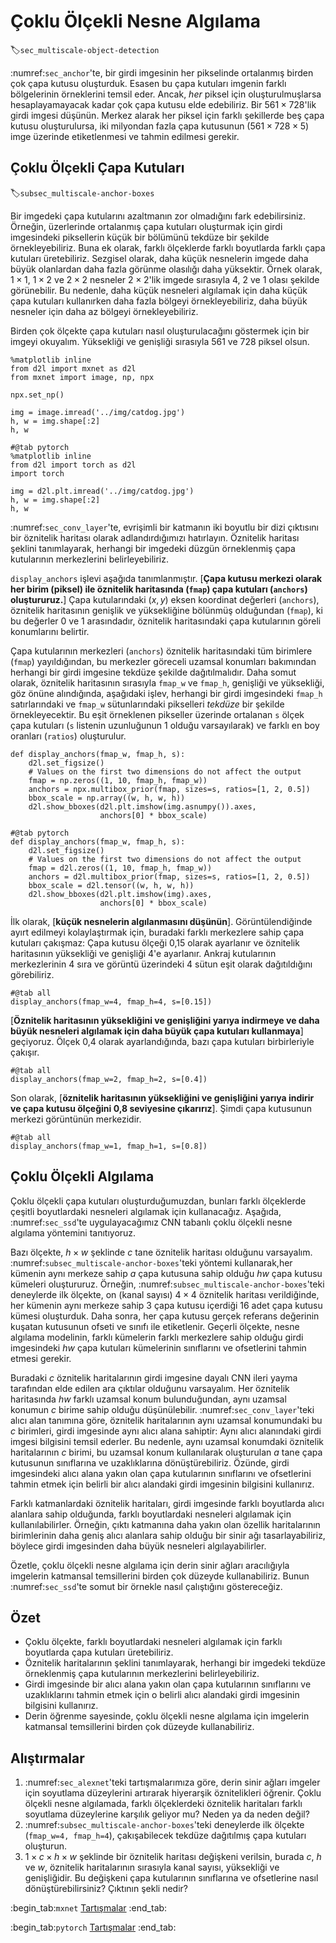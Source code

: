 # Çoklu Ölçekli Nesne Algılama
:label:`sec_multiscale-object-detection`

:numref:`sec_anchor`'te, bir girdi imgesinin her pikselinde ortalanmış birden çok çapa kutusu oluşturduk. Esasen bu çapa kutuları imgenin farklı bölgelerinin örneklerini temsil eder. Ancak, *her* piksel için oluşturulmuşlarsa hesaplayamayacak kadar çok çapa kutusu elde edebiliriz. Bir $561 \times 728$'lik girdi imgesi düşünün. Merkez alarak her piksel için farklı şekillerde beş çapa kutusu oluşturulursa, iki milyondan fazla çapa kutusunun ($561  \times 728 \times 5$) imge üzerinde etiketlenmesi ve tahmin edilmesi gerekir.

## Çoklu Ölçekli Çapa Kutuları
:label:`subsec_multiscale-anchor-boxes`

Bir imgedeki çapa kutularını azaltmanın zor olmadığını fark edebilirsiniz. Örneğin, üzerlerinde ortalanmış çapa kutuları oluşturmak için girdi imgesindeki piksellerin küçük bir bölümünü tekdüze bir şekilde örnekleyebiliriz. Buna ek olarak, farklı ölçeklerde farklı boyutlarda farklı çapa kutuları üretebiliriz. Sezgisel olarak, daha küçük nesnelerin imgede daha büyük olanlardan daha fazla görünme olasılığı daha yüksektir. Örnek olarak, $1 \times 1$, $1 \times 2$ ve $2 \times 2$ nesneler $2 \times 2$'lik imgede sırasıyla 4, 2 ve 1 olası şekilde görünebilir. Bu nedenle, daha küçük nesneleri algılamak için daha küçük çapa kutuları kullanırken daha fazla bölgeyi örnekleyebiliriz, daha büyük nesneler için daha az bölgeyi örnekleyebiliriz. 

Birden çok ölçekte çapa kutuları nasıl oluşturulacağını göstermek için bir imgeyi okuyalım. Yüksekliği ve genişliği sırasıyla 561 ve 728 piksel olsun.

```{.python .input}
%matplotlib inline
from d2l import mxnet as d2l
from mxnet import image, np, npx

npx.set_np()

img = image.imread('../img/catdog.jpg')
h, w = img.shape[:2]
h, w
```

```{.python .input}
#@tab pytorch
%matplotlib inline
from d2l import torch as d2l
import torch

img = d2l.plt.imread('../img/catdog.jpg')
h, w = img.shape[:2]
h, w
```

:numref:`sec_conv_layer`'te, evrişimli bir katmanın iki boyutlu bir dizi çıktısını bir öznitelik haritası olarak adlandırdığımızı hatırlayın. Öznitelik haritası şeklini tanımlayarak, herhangi bir imgedeki düzgün örneklenmiş çapa kutularının merkezlerini belirleyebiliriz. 

`display_anchors` işlevi aşağıda tanımlanmıştır. [**Çapa kutusu merkezi olarak her birim (piksel) ile öznitelik haritasında (`fmap`) çapa kutuları (`anchors`) oluştururuz.**] Çapa kutularındaki $(x, y)$ eksen koordinat değerleri (`anchors`), öznitelik haritasının genişlik ve yüksekliğine bölünmüş olduğundan (`fmap`), ki bu değerler 0 ve 1 arasındadır, öznitelik haritasındaki çapa kutularının göreli konumlarını belirtir. 

Çapa kutularının merkezleri (`anchors`) öznitelik haritasındaki tüm birimlere (`fmap`) yayıldığından, bu merkezler göreceli uzamsal konumları bakımından herhangi bir girdi imgesine tekdüze şekilde dağıtılmalıdır. Daha somut olarak, öznitelik haritasının sırasıyla `fmap_w` ve `fmap_h`, genişliği ve yüksekliği, göz önüne alındığında, aşağıdaki işlev, herhangi bir girdi imgesindeki `fmap_h` satırlarındaki ve `fmap_w` sütunlarındaki pikselleri *tekdüze* bir şekilde örnekleyecektir. Bu eşit örneklenen pikseller üzerinde ortalanan `s` ölçek çapa kutuları (`s` listenin uzunluğunun 1 olduğu varsayılarak) ve farklı en boy oranları (`ratios`) oluşturulur.

```{.python .input}
def display_anchors(fmap_w, fmap_h, s):
    d2l.set_figsize()
    # Values on the first two dimensions do not affect the output
    fmap = np.zeros((1, 10, fmap_h, fmap_w))
    anchors = npx.multibox_prior(fmap, sizes=s, ratios=[1, 2, 0.5])
    bbox_scale = np.array((w, h, w, h))
    d2l.show_bboxes(d2l.plt.imshow(img.asnumpy()).axes,
                    anchors[0] * bbox_scale)
```

```{.python .input}
#@tab pytorch
def display_anchors(fmap_w, fmap_h, s):
    d2l.set_figsize()
    # Values on the first two dimensions do not affect the output
    fmap = d2l.zeros((1, 10, fmap_h, fmap_w))
    anchors = d2l.multibox_prior(fmap, sizes=s, ratios=[1, 2, 0.5])
    bbox_scale = d2l.tensor((w, h, w, h))
    d2l.show_bboxes(d2l.plt.imshow(img).axes,
                    anchors[0] * bbox_scale)
```

İlk olarak, [**küçük nesnelerin algılanmasını düşünün**]. Görüntülendiğinde ayırt edilmeyi kolaylaştırmak için, buradaki farklı merkezlere sahip çapa kutuları çakışmaz: Çapa kutusu ölçeği 0,15 olarak ayarlanır ve öznitelik haritasının yüksekliği ve genişliği 4'e ayarlanır. Ankraj kutularının merkezlerinin 4 sıra ve görüntü üzerindeki 4 sütun eşit olarak dağıtıldığını görebiliriz.

```{.python .input}
#@tab all
display_anchors(fmap_w=4, fmap_h=4, s=[0.15])
```

[**Öznitelik haritasının yüksekliğini ve genişliğini yarıya indirmeye ve daha büyük nesneleri algılamak için daha büyük çapa kutuları kullanmaya**] geçiyoruz. Ölçek 0,4 olarak ayarlandığında, bazı çapa kutuları birbirleriyle çakışır.

```{.python .input}
#@tab all
display_anchors(fmap_w=2, fmap_h=2, s=[0.4])
```

Son olarak, [**öznitelik haritasının yüksekliğini ve genişliğini yarıya indirir ve çapa kutusu ölçeğini 0,8 seviyesine çıkarırız**]. Şimdi çapa kutusunun merkezi görüntünün merkezidir.

```{.python .input}
#@tab all
display_anchors(fmap_w=1, fmap_h=1, s=[0.8])
```

## Çoklu Ölçekli Algılama

Çoklu ölçekli çapa kutuları oluşturduğumuzdan, bunları farklı ölçeklerde çeşitli boyutlardaki nesneleri algılamak için kullanacağız. Aşağıda, :numref:`sec_ssd`'te uygulayacağımız CNN tabanlı çoklu ölçekli nesne algılama yöntemini tanıtıyoruz. 

Bazı ölçekte, $h \times w$ şeklinde $c$ tane öznitelik haritası olduğunu varsayalım. :numref:`subsec_multiscale-anchor-boxes`'teki yöntemi kullanarak,her kümenin aynı merkeze sahip $a$ çapa kutusuna sahip olduğu $hw$ çapa kutusu kümeleri oluştururuz. Örneğin, :numref:`subsec_multiscale-anchor-boxes`'teki deneylerde ilk ölçekte, on (kanal sayısı) $4 \times 4$ öznitelik haritası verildiğinde, her kümenin aynı merkeze sahip 3 çapa kutusu içerdiği 16 adet çapa kutusu kümesi oluşturduk. Daha sonra, her çapa kutusu gerçek referans değerinin kuşatan kutusunun ofseti ve sınıfı ile etiketlenir. Geçerli ölçekte, nesne algılama modelinin, farklı kümelerin farklı merkezlere sahip olduğu girdi imgesindeki $hw$ çapa kutuları kümelerinin sınıflarını ve ofsetlerini tahmin etmesi gerekir. 

Buradaki $c$ öznitelik haritalarının girdi imgesine dayalı CNN ileri yayma tarafından elde edilen ara çıktılar olduğunu varsayalım. Her öznitelik haritasında $hw$ farklı uzamsal konum bulunduğundan, aynı uzamsal konumun $c$ birime sahip olduğu düşünülebilir. :numref:`sec_conv_layer`'teki alıcı alan tanımına göre, öznitelik haritalarının aynı uzamsal konumundaki bu $c$ birimleri, girdi imgesinde aynı alıcı alana sahiptir: Aynı alıcı alanındaki girdi imgesi bilgisini temsil ederler. Bu nedenle, aynı uzamsal konumdaki öznitelik haritalarının $c$ birimi, bu uzamsal konum kullanılarak oluşturulan $a$ tane çapa kutusunun sınıflarına ve uzaklıklarına dönüştürebiliriz. Özünde, girdi imgesindeki alıcı alana yakın olan çapa kutularının sınıflarını ve ofsetlerini tahmin etmek için belirli bir alıcı alandaki girdi imgesinin bilgisini kullanırız. 

Farklı katmanlardaki öznitelik haritaları, girdi imgesinde farklı boyutlarda alıcı alanlara sahip olduğunda, farklı boyutlardaki nesneleri algılamak için kullanılabilirler. Örneğin, çıktı katmanına daha yakın olan özellik haritalarının birimlerinin daha geniş alıcı alanlara sahip olduğu bir sinir ağı tasarlayabiliriz, böylece girdi imgesinden daha büyük nesneleri algılayabilirler.

Özetle, çoklu ölçekli nesne algılama için derin sinir ağları aracılığıyla imgelerin katmansal temsillerini birden çok düzeyde kullanabiliriz. Bunun :numref:`sec_ssd`'te somut bir örnekle nasıl çalıştığını göstereceğiz. 

## Özet

* Çoklu ölçekte, farklı boyutlardaki nesneleri algılamak için farklı boyutlarda çapa kutuları üretebiliriz.
* Öznitelik haritalarının şeklini tanımlayarak, herhangi bir imgedeki tekdüze örneklenmiş çapa kutularının merkezlerini belirleyebiliriz.
* Girdi imgesinde bir alıcı alana yakın olan çapa kutularının sınıflarını ve uzaklıklarını tahmin etmek için o belirli alıcı alandaki girdi imgesinin bilgisini kullanırız.
* Derin öğrenme sayesinde, çoklu ölçekli nesne algılama için imgelerin katmansal temsillerini birden çok düzeyde kullanabiliriz.

## Alıştırmalar

1. :numref:`sec_alexnet`'teki tartışmalarımıza göre, derin sinir ağları imgeler için soyutlama düzeylerini artırarak hiyerarşik öznitelikleri öğrenir. Çoklu ölçekli nesne algılamada, farklı ölçeklerdeki öznitelik haritaları farklı soyutlama düzeylerine karşılık geliyor mu? Neden ya da neden değil?
1. :numref:`subsec_multiscale-anchor-boxes`'teki deneylerde ilk ölçekte (`fmap_w=4, fmap_h=4`), çakışabilecek tekdüze dağıtılmış çapa kutuları oluşturun.
1. $1 \times c \times h \times w$ şeklinde bir öznitelik haritası değişkeni verilsin, burada $c$, $h$ ve $w$, öznitelik haritalarının sırasıyla kanal sayısı, yüksekliği ve genişliğidir. Bu değişkeni çapa kutularının sınıflarına ve ofsetlerine nasıl dönüştürebilirsiniz? Çıktının şekli nedir?

:begin_tab:`mxnet`
[Tartışmalar](https://discuss.d2l.ai/t/371)
:end_tab:

:begin_tab:`pytorch`
[Tartışmalar](https://discuss.d2l.ai/t/1607)
:end_tab:
